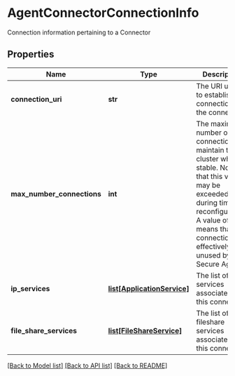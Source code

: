 # AgentConnectorConnectionInfo

Connection information pertaining to a Connector
## Properties
Name | Type | Description | Notes
------------ | ------------- | ------------- | -------------
**connection_uri** | **str** | The URI used to establish a connection to the connector. | [optional] 
**max_number_connections** | **int** | The maximum number of connections to maintain to the cluster when stable. Note that this value may be exceeded during times of reconfiguration. A value of zero means that the connection is effectively unused by this Secure Agent.  | [optional] [default to 16]
**ip_services** | [**list[ApplicationService]**](ApplicationService.md) | The list of ip services associated with this connection | [optional] 
**file_share_services** | [**list[FileShareService]**](FileShareService.md) | The list of fileshare services associated with this connection | [optional] 

[[Back to Model list]](../README.md#documentation-for-models) [[Back to API list]](../README.md#documentation-for-api-endpoints) [[Back to README]](../README.md)


